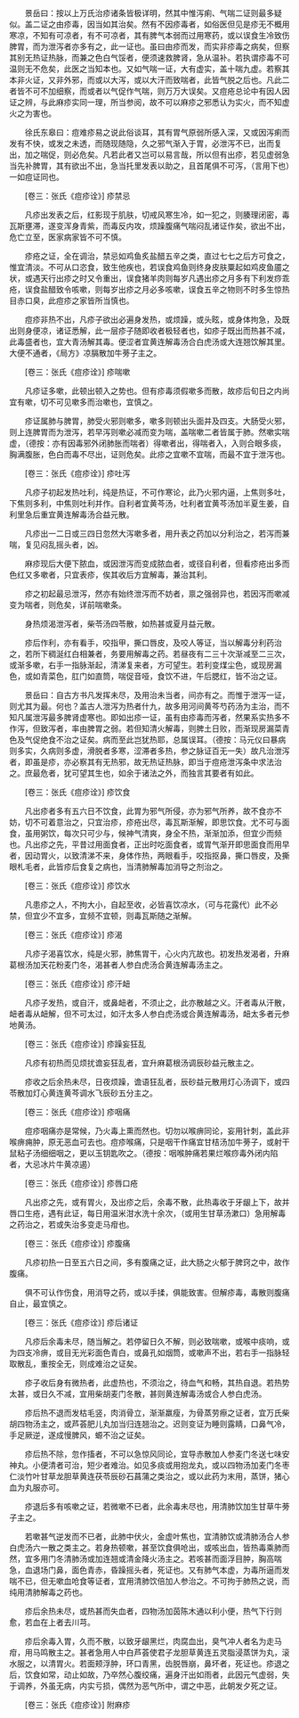<!-- { "loadSidebar": true } -->
　　景岳曰：按以上万氏治疹诸条皆极详明，然其中惟泻痢、气喘二证则最多疑似。盖二证之由疹毒，因当如其治矣。然有不因疹毒者，如俗医但见是疹无不概用寒凉，不知有可凉者，有不可凉者，其有脾气本弱而过用寒药，或以误食生冷致伤脾胃，而为泄泻者亦多有之，此一证也。虽曰由疹而发，而实非疹毒之病矣，但察其别无热证热脉，而兼之色白气馁者，便须速救脾肾，急从温补。若执谓疹毒不可温则无不危矣，此医之当知本也。又如气喘一证，大有虚实，盖十喘九虚。若察其本非火证，又非外邪，而或以大泻，或以大汗而致喘者，此皆气脱之后也。凡此二者皆不可不加细察，而或者以气促作气喘，则万万大误矣。又痘疮总论中有因人因证之辨，与此麻疹实同一理，所当参阅，故不可以麻疹之邪悉认为实火，而不知虚火之为害也。

　　徐氏东皋曰：痘难疹易之说此俗谈耳，其有胃气原弱所感入深，又或因泻痢而发有不快，或发之未透，而随现随隐，久之邪气渐入于胃，必泄泻不已，出而复出，加之喘促，则必危矣。凡若此者又岂可以易言哉，所以但有出疹，若见虚弱急当先补脾胃，其有欲出不出，急当托里发表以助之，且首尾俱不可泻，（言用下也）一如痘证同也。

　　[卷三：张氏《痘疹诠》] 疹禁忌 

　　凡疹出发表之后，红影现于肌肤，切戒风寒生冷，如一犯之，则腠理闭密，毒瓦斯壅滞，遂变浑身青紫，而毒反内攻，烦躁腹痛气喘闷乱诸证作矣，欲出不出，危亡立至，医家病家皆不可不慎。

　　疹疮之证，全在调治，禁忌如鸡鱼炙盐醋五辛之类，直过七七之后方可食之，惟宜清淡。不可从口恣食，致生他疾也，若误食鸡鱼则终身皮肤粟起如鸡皮鱼靥之状，或遇天行出疹之时又令重出，误食猪羊肉则每岁凡遇出疹之月多有下利发痧乖疮，误食盐醋致令咳嗽，则每岁出疹之月必多咳嗽，误食五辛之物则不时多生惊热目赤口臭，此痘疹之家皆所当慎也。

　　痘疹非热不出，凡疹子欲出必遍身发热，或烦躁，或头眩，或身体拘急，及既出则身便凉，诸证悉解，此一层疹子随即收者极轻者也，如疹子既出而热甚不减，此毒盛者也，宜大青汤解其毒。便涩者宜黄连解毒汤合白虎汤或大连翘饮解其里。大便不通者，《局方》凉膈散加牛蒡子主之。

　　[卷三：张氏《痘疹诠》] 疹喘嗽 

　　凡疹证多嗽，此顿出顿入之势也。但有疹毒须假嗽多而散，故疹后旬日之内尚宜有嗽，切不可见嗽多而治嗽也，宜慎之。

　　疹证属肺与脾胃，肺受火邪则嗽多，嗽多则顿出头面并及四支。大肠受火邪，则上连脾胃而为泄泻，若早泻则嗽必减而变为喘，盖喘嗽二者皆属于肺。然嗽实喘虚，（德按：亦有因毒邪外闭肺胀而喘者）得嗽者出，得喘者入，入则合眼多痰，胸满腹胀，色白而毒不尽出，证则危矣。此疹之宜嗽不宜喘，而最不宜于泄泻也。

　　[卷三：张氏《痘疹诠》] 疹吐泻 

　　凡疹子初起发热吐利，纯是热证，不可作寒论，此乃火邪内逼，上焦则多吐，下焦则多利，中焦则吐利并作。自利者宜黄芩汤，吐利者宜黄芩汤加半夏生姜，自利里急后重宜黄连解毒汤合益元散。

　　凡疹出一二日或三四日忽然大泻嗽多者，用升表之药加以分利治之，若泻而兼喘，复见闷乱摇头者，凶。

　　麻疹现后大便下脓血，或因泄泻而变成脓血者，或径自利者，但看疹疮出多而色红又多嗽者，只宜表疹，俟其收后方宜解毒，兼治其利。

　　疹之初起最忌泄泻，然亦有始终泄泻而不妨者，禀之强弱异也，若因泻而嗽减变为喘者，则危矣，详前喘嗽条。

　　身热烦渴泄泻者，柴苓汤四苓散，如热甚或夏月益元散。

　　疹后作利，亦有看手，咬指甲，撕口唇皮，及咬人等证，当以解毒分利药治之，若所下稠涎红白相兼者，务要用解毒之药。若昼夜有二三十次渐减至二三次，或渐多嗽，右手一指脉渐起，清涕复来者，方可望生。若利变煤尘色，或现房漏色，或如青菜色，肛门如直筒，喘促音哑，食饮不进，午后腮红，皆不治之证。

　　景岳曰：自古方书凡发挥未尽，及用治未当者，间亦有之。而惟于泄泻一证，则尤其为最。何也？盖古人泄泻为热者什九，故多用河间黄芩芍药汤为主治，而不知凡属泄泻最多脾肾虚寒也。即如出疹一证，虽有由疹毒而泻者，然果系实热多不作泻，但致泻者，率由脾胃之弱。若但知清火解毒，则脾土日败，而渐现房漏菜青色及气促绝食不治之证矣。病而至此岂犹热耶，总属误耳。（德按：马元仪曰暴病则多实，久病则多虚，滑脱者多寒，涩滞者多热，参之脉证百无一失）故凡治泄泻者，即虽是疹，亦必察其有无热邪，故无热证热脉，即当于痘疮泄泻条中求法治之。庶最危者，犹可望其生也，如余于诸法之外，而独言其要者有如此。

　　[卷三：张氏《痘疹诠》] 疹饮食 

　　凡出疹者多有五六日不饮食，此胃为邪气所侵，亦为邪气所养，故不食亦不妨，切不可着意治之，只宜治疹，疹疮出尽，毒瓦斯渐解，即思饮食。尤不可与面食，虽用粥饮，每次只可少与，候神气清爽，身全不热，渐渐加添，但宜少而频也。凡出疹之先，平昔过用面食者，正出时吃面食者，或胃气渐开即思面食而用早者，因动胃火，以致清涕不来，身体作热，两眼看手，咬指抠鼻，撕口唇皮，及撕眼札毛者，此皆疹后食复之病也，当清肺解毒加消导之剂治之。

　　[卷三：张氏《痘疹诠》] 疹饮水 

　　凡患疹之人，不拘大小，自起至收，必皆喜饮凉水，（可与花露代）此不必禁，但宜少不宜多，宜频不宜顿，则毒瓦斯随之渐解。

　　[卷三：张氏《痘疹诠》] 疹渴 

　　凡疹子渴喜饮水，纯是火邪，肺焦胃干，心火内亢故也。初发热发渴者，升麻葛根汤加天花粉麦门冬，渴甚者人参白虎汤合黄连解毒汤主之。

　　[卷三：张氏《痘疹诠》] 疹汗衄 

　　凡疹子发热，或自汗，或鼻衄者，不须止之，此亦散越之义。汗者毒从汗散，衄者毒从衄解，但不可太过，如汗太多人参白虎汤或合黄连解毒汤，衄太多者元参地黄汤。

　　[卷三：张氏《痘疹诠》] 疹躁妄狂乱 

　　凡疹有初热而见烦扰谵妄狂乱者，宜升麻葛根汤调辰砂益元散主之。

　　疹收之后余热未尽，日夜烦躁，谵语狂乱者，辰砂益元散用灯心汤调下，或四苓散加灯心黄连黄芩调水飞辰砂五分主之。

　　[卷三：张氏《痘疹诠》] 疹咽痛 

　　痘疹咽痛亦是常候，乃火毒上熏而然也。切勿以喉痹同论，妄用针刺，盖此非喉痹痈肿，原无恶血可去也。痘疹喉痛，只是咽干作痛宜甘桔汤加牛蒡子，或射干鼠粘子汤细细咽之，更以玉钥匙吹之。（德按：咽喉肿痛若果烂喉痧毒外闭内陷者，大忌冰片牛黄凉遏） 

　　[卷三：张氏《痘疹诠》] 疹唇口疮 

　　凡出疹之先，或有胃火，及出疹之后，余毒不散，此热毒收于牙龈上下，故并唇口生疮，遇有此证，每日用温米泔水洗十余次，（或用生甘草汤漱口）急用解毒之药治之，若或失治多变走马疳也。

　　[卷三：张氏《痘疹诠》] 疹腹痛 

　　凡疹初热一日至五六日之间，多有腹痛之证，此大肠之火郁于脾窍之中，故作腹痛。

　　俱不可认作伤食，用消导之药，或以手揉，俱能致害。但解疹毒，毒散则腹痛自止，最宜慎之。

　　[卷三：张氏《痘疹诠》] 疹后诸证 

　　凡疹后余毒未尽，随当解之。若停留日久不解，则必致喘嗽，或喉中痰响，或为四支冷痹，或目无光彩面色青白，或鼻孔如烟筒，或嗽声不出，若右手一指脉轻取散乱，重按全无，则成难治之证矣。

　　疹子收后身有微热者，此虚热也，不须治之，待血气和畅，其热自退。若热势太甚，或日久不减，宜用柴胡麦门冬散，甚则黄连解毒汤或合人参白虎汤。

　　疹后热不退而发枯毛竖，肉消骨立，渐渐羸瘦，为骨蒸劳瘵之证者，宜万氏柴胡四物汤主之，或芦荟肥儿丸加当归连翘治之。迟则变证为睡则露睛，口鼻气冷，手足厥逆，遂成慢脾风，螈不治之证矣。

　　疹后热不除，忽作搐者，不可以急惊风同论，宜导赤散加人参麦门冬送七味安神丸。小便清者可治，短少者难治。如见多痰或用抱龙丸，或以四物汤加麦门冬枣仁淡竹叶甘草龙胆草黄连茯苓辰砂石菖蒲之类治之，或以此药为末用，蒸饼，猪心血为丸服亦可。

　　疹退后多有咳嗽之证，若微嗽不已者，此余毒未尽也，用清肺饮加生甘草牛蒡子主之。

　　若嗽甚气逆发而不已者，此肺中伏火，金虚叶焦也，宜清肺饮或清肺汤合人参白虎汤六一散之类主之。若身热顿嗽，甚至饮食俱呛出，或咳出血，皆热毒乘肺而然，宜多用门冬清肺汤或加连翘或清金降火汤主之。若咳甚而面浮目肿，胸高喘急，血退场门鼻，面色青赤，昏躁摇头者，死证也。又有肺气本虚，为毒所逼而发喘不已，但无嗽血呛食等证者，宜用清肺饮倍加人参治之。不可拘于肺热之说，而纯用清肺解毒之药也。

　　疹后余热未尽，或热甚而失血者，四物汤加茵陈木通以利小便，热气下行则愈，若血在上者去川芎。

　　疹后余毒入胃，久而不散，以致牙龈黑烂，肉腐血出，臭气冲人者名为走马疳，用马鸣散主之。甚者急用人中白芦荟使君子龙胆草黄连五灵脂浸蒸饼为丸，滚水服之，以清胃火。若面颊浮肿，环口青黑，齿脱唇崩，鼻坏者，死证也。疹退之后，饮食如常，动止如故，乃卒然心腹绞痛，遍身汗出如雨者，此因元气虚弱，失于调养，外虽无病，内实亏损，偶然为恶气所中，谓之中恶，此朝发夕死之证。

　　[卷三：张氏《痘疹诠》] 附麻疹 

